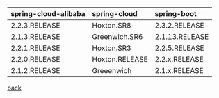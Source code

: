 | spring-cloud-alibaba | spring-cloud | spring-boot |
| :- | :- | :- |
| 2.2.3.RELEASE | Hoxton.SR8 | 2.3.2.RELEASE |
| 2.1.3.RELEASE | Greenwich.SR6 | 2.1.13.RELEASE |
| 2.2.1.RELEASE | Hoxton.SR3 | 2.2.5.RELEASE |
| 2.2.0.RELEASE | Hoxton.RELEASE | 2.2.x.RELEASE |
| 2.1.2.RELEASE | Greeenwich | 2.1.x.RELEASE |

[back](../15.md)  